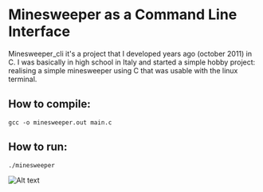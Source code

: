 # Minesweeper as a Command Line Interface
Minesweeper_cli it's a project that I developed years ago (october 2011) in C. I was basically in high school in Italy and started a simple hobby project: realising a simple minesweeper using C that was usable with the linux terminal.

## How to compile:
`gcc -o minesweeper.out main.c`
## How to run:
`./minesweeper`

![Alt text](
https://s11.postimg.org/kjvs040xf/Schermata_da_2016_10_14_02_33_52.png "Can you beat me?")
